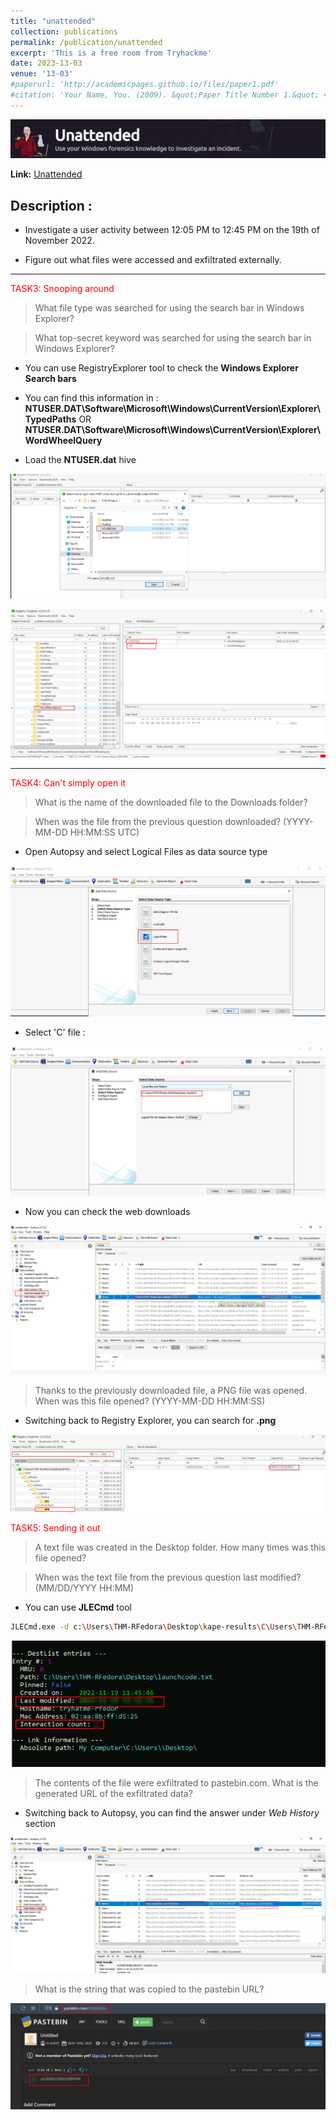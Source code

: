```yaml
---
title: "unattended"
collection: publications
permalink: /publication/unattended
excerpt: 'This is a free room from Tryhackme'
date: 2023-13-03
venue: '13-03'
#paperurl: 'http://academicpages.github.io/files/paper1.pdf'
#citation: 'Your Name, You. (2009). &quot;Paper Title Number 1.&quot; <i>Journal 1</i>. 1(1).'
---
```

![header](/images/unattended.png)

**Link:** [Unattended](https://tryhackme.com/room/unattended)
## Description : 

* Investigate a user activity between 12:05 PM to 12:45 PM on the 19th of November 2022.

* Figure out what files were accessed and exfiltrated externally.
---

<span style="color: red;">TASK3: Snooping around  </span>

>What file type was searched for using the search bar in Windows Explorer?

>What top-secret keyword was searched for using the search bar in Windows Explorer?

* You can use RegistryExplorer tool to check the **Windows Explorer Search bars**

* You can find this information in :
**NTUSER.DAT\Software\Microsoft\Windows\CurrentVersion\Explorer\TypedPaths**
OR
**NTUSER.DAT\Software\Microsoft\Windows\CurrentVersion\Explorer\WordWheelQuery**

* Load the **NTUSER.dat** hive

![unattended4](/images/unattended4.png)

![unattended01](/images/unattended01.png)

---

<span style="color: red;">TASK4: Can't simply open it  </span>

>What is the name of the downloaded file to the Downloads folder?

>When was the file from the previous question downloaded? (YYYY-MM-DD HH:MM:SS UTC)

* Open Autopsy and select Logical Files as data source type

![unattended1](/images/unattended1.png)

* Select 'C' file :

![unattended2](/images/unattended2.png)

* Now you can check the web downloads

![unattended3](/images/unattended3.png)

>Thanks to the previously downloaded file, a PNG file was opened. When was this file opened? (YYYY-MM-DD HH:MM:SS)

* Switching back to Registry Explorer, you can search for **.png**

![unattended5](/images/unattended5.png)

<span style="color: red;">TASK5: Sending it out  </span>

>A text file was created in the Desktop folder. How many times was this file opened?

>When was the text file from the previous question last modified? (MM/DD/YYYY HH:MM)

* You can use **JLECmd** tool 

```bash
JLECmd.exe -d c:\Users\THM-RFedora\Desktop\kape-results\C\Users\THM-RFedora
```

![unattended6](/images/unattended6.png)


>The contents of the file were exfiltrated to pastebin.com. What is the generated URL of the exfiltrated data?

* Switching back to Autopsy, you can find the answer under *Web History* section

![unattended7](/images/unattended7.png)

>What is the string that was copied to the pastebin URL?

![unattended8](/images/unattended8.png)

